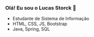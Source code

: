 ### Olá! Eu sou o Lucas Storck 👋

- Estudante de Sistema de Informação
- HTML, CSS, JS, Bootstrap
- Java, Spring, SQL
